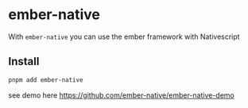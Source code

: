 # ember-native

With `ember-native` you can use the ember framework with Nativescript

## Install

```bash
pnpm add ember-native
```

see demo here
https://github.com/ember-native/ember-native-demo
